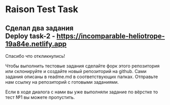 # Raison Test Task  
Cделал два задания  
Deploy task-2 - https://incomparable-heliotrope-19a84e.netlify.app
-----
Спасибо что откликнулись!

Чтобы выполнить тестовые задания сделайте форк этого репозитория или склонируйте и создайте новый репозиторий на github.
Сами задания описаны в readme.md в соответствующих папках.
Отправьте нам ссылку на репозиторий с готовыми заданиями.

Если в ходе диалога с нами вы уже выполняли задание по вёрстке то тест №1 вы можете пропустить.



